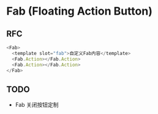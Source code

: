 
# Fab (Floating Action Button)



## RFC

```js
<Fab>
  <template slot="fab">自定义Fab内容</template>
  <Fab.Action></Fab.Action>
  <Fab.Action></Fab.Action>
</Fab>

```


## TODO

+ Fab 关闭按钮定制
